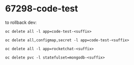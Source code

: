 # 67298-code-test

to rollback dev:

`oc delete all -l app=code-test-<suffix>`

`oc delete all,configmap,secret -l app=code-test-<suffix>`

`oc delete all -l app=rocketchat-<suffix>`

`oc delete pvc -l statefulset=mongodb-<suffix>`
